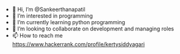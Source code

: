- 👋 Hi, I’m @Sankeerthanapatil
- 👀 I’m interested in programming
- 🌱 I’m currently learning python programming
- 💞️ I’m looking to collaborate on development and managing roles
- 📫 How to reach me https://www.hackerrank.com/profile/kertysiddyagari

<!---
Sankeerthanapatil/Sankeerthanapatil is a ✨ special ✨ repository because its `README.md` (this file) appears on your GitHub profile.
You can click the Preview link to take a look at your changes.
--->
